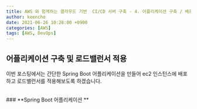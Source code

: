```yaml
---
title: AWS 와 함께하는 클라우드 기반  CI/CD 서버 구축 - 4. 어플리케이션 구축 / 배포 및 로드밸런서 적용
author: keencho
date: 2021-06-26 10:28:00 +0900
categories: [AWS]
tags: [AWS, DevOps]
---
```


## **어플리케이션 구축 및 로드밸런서 적용**  
이번 포스팅에서는 간단한 Spring Boot 어플리케이션을 만들어 ec2 인스턴스에 배포하고 로드밸런서를 적용해보도록 하겠습니다.  

<br />
### **Spring Boot 어플리케이션 **  


